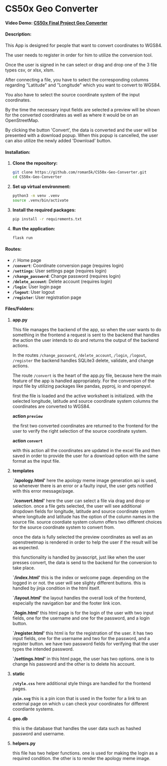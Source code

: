 # CS50x Geo Converter
#### Video Demo: [CS50x Final Project Geo Converter](https://youtu.be/xEKN9FiouOE)
#### Description:

This App is designed for people that want to convert coordinates to WGS84.

The user needs to register in order for him to utilize the conversion tool.

Once the user is signed in he can select or drag and drop one of the
3 file types csv, or xlsx, xlsm.

After connecting a file, you have to select the corresponding columns
regarding "Latitude" and "Longitude" which you want to convert to WGS84.

You also have to select the source coordinate system of the input coordinates.

By the time the necessary input fields are selected a preview will be shown
for the converted coordinates as well as where it would be on an OpenStreetMap.

By clicking the button 'Convert', the data is converted and the user will be
presented with a download popup. When this popup is cancelled, the user can
also utilize the newly added 'Download' button.

#### Installation:

1. **Clone the repository:**
    ```sh
    git clone https://github.com/roman5k/CS50x-Geo-Converter.git
    cd CS50x-Geo-Converter
    ```

2. **Set up virtual environment:**
    ```sh
    python3 -m venv .venv
    source .venv/bin/activate
    ```

3. **Install the required packages:**
    ```sh
    pip install -r requirements.txt
    ```

4. **Run the application:**
    ```sh
    flask run
    ```

#### Routes:

- **`/`**: Home page
- **`/convert`**: Coordinate conversion page (requires login)
- **`/settings`**: User settings page (requires login)
- **`/change_password`**: Change password (requires login)
- **`/delete_account`**: Delete account (requires login)
- **`/login`**: User login page
- **`/logout`**: User logout
- **`/register`**: User registration page

#### Files/Folders:

1. **app.py**

    This file manages the backend of the app, so when the user wants to do
    something in the frontend a request is sent to the backend that handles
    the action the user intends to do and returns the output of the backend
    actions.

    In the routes `/change_password`, `/delete_account`, `/login`,
    `/logout`, `/register` the backend handles SQLite3 delete,
    validate, and change actions.

    The route `/convert` is the heart of the app.py file, because here the
    main feature of the app is handled appropriately. For the conversion
    of the input file by utilizing packages like pandas, pyproj, io and openpyxl.

    first the file is loaded and the active worksheet is initialized.
    with the selected longitude, latitude and source coordinate system
    columns the coordinates are converted to WGS84.

    **action `preview`**

    the first two converted coordinates are returned to the frontend for the
    user to verify the right selection of the source coordinate system.

    **action `convert`**

    with this action all the coordinates are updated in the excel file and
    then saved in order to provide the user for a download option with the
    same format as the input file.

2. **templates**

    **`/apology.html'**
    here the apology meme image generation api is used, so whenever there
    is an error or a faulty input, the user gets notified with this error
    message/page.

    **`/convert.html'**
    here the user can select a file via drag and drop or selection.
    once a file gets selected, the user will see additional dropdown
    fields for longitude, latitude and source coordinate system where
    longitude and latitude has the option of the column names in the
    source file. source coordiate system column offers two different
    choices for the source coordinate system to convert from.

    once the data is fully selected the preview coordinates as well as
    an openstreetmap is rendered in order to help the user if the result
    will be as expected.

    this functionality is handled by javascript, just like when the user
    presses convert, the data is send to the backend for the conversion
    to take place.

    **`/index.html'**
    this is the index or welcome page. depending on the logged in or not.
    the user will see slighty different buttons. this is handled by jinja
    condition in the html itself.

    **`/layout.html'**
    the layout handles the overall look of the frontend, especially the
    navigation bar and the footer link icon.

    **`/login.html'**
    this html page is for the login of the user with two input fields,
    one for the username and one for the password, and a login button.

    **`/register.html'**
    this html is for the registration of the user. it has two input fields,
    one for the username and two for the password, and a register button.
    we have two password fields for verifying that the user types the
    intended password.

    **`/settings.html'**
    in this html page, the user has two options. one is to change his password
    and the other is to delete his account.

3. **static**

    **`/style.css`**
    here additional style things are handled for the frontend pages.

    **`/pin.svg`**
    this is a pin icon that is used in the footer for a link to an external page
    on which u can check your coordinates for different coordiante systems.

3. **geo.db**

    this is the database that handles the user data such as hashed password and
    username.

4. **helpers.py**

    this file has two helper functions. one is used for making the login as a
    required condition. the other is to render the apology meme image.

